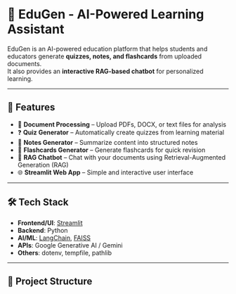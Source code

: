 # 📘 EduGen - AI-Powered Learning Assistant  

EduGen is an AI-powered education platform that helps students and educators generate **quizzes, notes, and flashcards** from uploaded documents.  
It also provides an **interactive RAG-based chatbot** for personalized learning.  

---

## 🚀 Features
- 📄 **Document Processing** – Upload PDFs, DOCX, or text files for analysis  
- ❓ **Quiz Generator** – Automatically create quizzes from learning material  
- 📝 **Notes Generator** – Summarize content into structured notes  
- 🎴 **Flashcards Generator** – Generate flashcards for quick revision  
- 🤖 **RAG Chatbot** – Chat with your documents using Retrieval-Augmented Generation (RAG)  
- 🌐 **Streamlit Web App** – Simple and interactive user interface  

---

## 🛠️ Tech Stack
- **Frontend/UI**: [Streamlit](https://streamlit.io/)  
- **Backend**: Python  
- **AI/ML**: [LangChain](https://www.langchain.com/), [FAISS](https://github.com/facebookresearch/faiss)  
- **APIs**: Google Generative AI / Gemini  
- **Others**: dotenv, tempfile, pathlib  

---

## 📂 Project Structure
